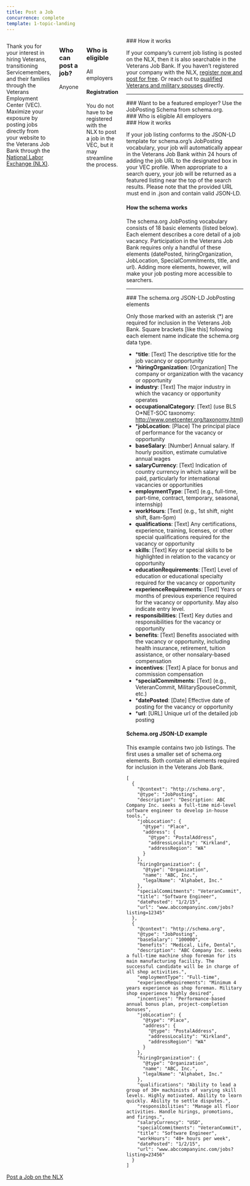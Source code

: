 ```yaml
---
title: Post a Job
concurrence: complete
template: 1-topic-landing
---
```

<link href="/assets/css/vendor/prism.css" type="text/css" rel="stylesheet">

<div class="main" role="main" markdown="0">

<div class="section one" markdown="0">
<div class="primary" markdown="0">
<div class="row" markdown="0">
<div class="small-12 medium-9 columns" markdown="0">

<div markdown="1">

Thank you for your interest in hiring Veterans, transitioning Servicemembers, and their families through the Veterans Employment Center (VEC). Maximize your exposure by posting jobs directly from your website to the Veterans Job Bank through the [National Labor Exchange (NLX)](https://us.jobs/postajobpartner.asp?partner=ebenefits). 

</div>

<div class="call-out" markdown="1">

### Who can post a job?

Anyone

</div>

<div class="call-out" markdown="1">

### Who is eligible
All employers

#### Registration
You do not have to be registered with the NLX to post a job in the VEC, but it may streamline the process. 
</div>

<div markdown="1">
### How it works

If your company’s current job listing is posted on the NLX, then it is also searchable in the Veterans Job Bank. If you haven’t registered your company with the NLX, [register now and post for free](https://us.jobs/postajobpartner.asp?partner=ebenefits). 
Or reach out to [qualified Veterans and military spouses](https://www.vets.gov/veterans-employment-center/employers) directly.



<hr>
### Want to be a featured employer?
Use the JobPosting Schema from schema.org.

<div class="call-out" markdown="1">
### Who is eligible
All employers
</div>

<div markdown="1">
### How it works

If your job listing conforms to the JSON-LD template for schema.org’s JobPosting vocabulary, your job will automatically appear in the Veterans Job Bank within 24 hours of adding the job URL to the designated box in your VEC profile. When appropriate to a search query, your job will be returned as a featured listing near the top of the search results. Please note that the provided URL must end in .json and contain valid JSON-LD.


#### How the schema works

The schema.org JobPosting vocabulary consists of 18 basic elements (listed below). Each element describes a core detail of a job vacancy. Participation in the Veterans Job Bank requires only a handful of these elements (datePosted, hiringOrganization, JobLocation, SpecialCommitments, title, and url). Adding more elements, however, will make your job posting more accessible to searchers.

<hr>
### The schema.org JSON-LD JobPosting elements

Only those marked with an asterisk (*) are required for inclusion in the Veterans Job Bank. Square brackets [like this] following each element name indicate the schema.org data type.

- ***title**: [Text] The descriptive title for the job vacancy or opportunity
- ***hiringOrganization**: [Organization] The company or organization with the vacancy or opportunity
- **industry**: [Text] The major industry in which the vacancy or opportunity operates
- **occupationalCategory**: [Text] (use BLS O*NET-SOC taxonomy: http://www.onetcenter.org/taxonomy.html)
- ***jobLocation**: [Place] The principal place of performance for the vacancy or opportunity
- **baseSalary**: [Number] Annual salary. If hourly position, estimate cumulative annual wages
- **salaryCurrency**: [Text] Indication of country currency in which salary will be paid, particularly for international vacancies or opportunities
- **employmentType**: [Text] (e.g., full-time, part-time, contract, temporary, seasonal, internship)
- **workHours**: [Text] (e.g., 1st shift, night shift, 8am-5pm)
- **qualifications**: [Text] Any certifications, experience, training, licenses, or other special qualifications required for the vacancy or opportunity
- **skills**: [Text] Key or special skills to be highlighted in relation to the vacancy or opportunity
- **educationRequirements**: [Text] Level of education or educational specialty required for the vacancy or opportunity
- **experienceRequirements**: [Text] Years or months of previous experience required for the vacancy or opportunity. May also indicate entry level.
- **responsibilities**: [Text] Key duties and responsibilities for the vacancy or opportunity
- **benefits**: [Text] Benefits associated with the vacancy or opportunity, including health insurance, retirement, tuition assistance, or other nonsalary-based compensation
- **incentives**: [Text] A place for bonus and commission compensation
- ***specialCommitments**: [Text] (e.g., VeteranCommit, MilitarySpouseCommit, etc.)
- ***datePosted**: [Date] Effective date of posting for the vacancy or opportunity
- ***url**: [URL] Unique url of the detailed job posting

#### Schema.org JSON-LD example

This example contains two job listings. The first uses a smaller set of schema.org elements. Both contain all elements required for inclusion in the Veterans Job Bank. 
          
<!-- Each of these lines needs to begin with 4 spaces -->
    [
      {
        "@context": "http://schema.org",
        "@type": "JobPosting",
        "description": "Description: ABC Company Inc. seeks a full-time mid-level software engineer to develop in-house tools.",
        "jobLocation": {
          "@type": "Place",
          "address": {
            "@type": "PostalAddress",
            "addressLocality": "Kirkland",
            "addressRegion": "WA"
          }
        },
        "hiringOrganization": {
          "@type": "Organization",
          "name": "ABC, Inc.",
          "legalName": "Alphabet, Inc."
        },
        "specialCommitments": "VeteranCommit",
        "title": "Software Engineer",
        "datePosted": "1/2/15",
        "url": "www.abccompanyinc.com/jobs?listing=12345"
      },
      {
        "@context": "http://schema.org",
        "@type": "JobPosting",
        "baseSalary": "100000",
        "benefits": "Medical, Life, Dental",
        "description": "ABC Company Inc. seeks a full-time machine shop foreman for its main manufacturing facility. The successful candidate will be in charge of all shop activities.",
        "employmentType": "Full-time",
        "experienceRequirements": "Minimum 4 years experience as shop foreman. Military shop experience highly desired",
        "incentives": "Performance-based annual bonus plan, project-completion bonuses",
        "jobLocation": {
          "@type": "Place",
          "address": {
            "@type": "PostalAddress",
            "addressLocality": "Kirkland",
            "addressRegion": "WA"
          }
        },
        "hiringOrganization": {
          "@type": "Organization",
          "name": "ABC, Inc.",
          "legalName": "Alphabet, Inc."
        },
        "qualifications": "Ability to lead a group of 30+ machinists of varying skill levels. Highly motivated. Ability to learn quickly. Ability to settle disputes.",
        "responsibilities": "Manage all floor activities. Handle hirings, promotions, and firings.",
        "salaryCurrency": "USD",
        "specialCommitments": "VeteranCommit",
        "title": "Software Engineer",
        "workHours": "40+ hours per week",
        "datePosted": "1/2/15",
        "url": "www.abccompanyinc.com/jobs?listing=23456"
      }
    ] 

</div>
</div>
</div>
</div>

<div class="action-bar">
  <div class="row">
    <div class="small-12 columns">
      <a class="usa-button-primary" href="https://us.jobs/postajobpartner.asp?partner=ebenefits">Post a Job on the <abbr>NLX</abbr></a>
    </div>
  </div>
</div>